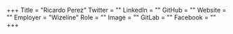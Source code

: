 +++
Title = "Ricardo Perez"
Twitter = ""
LinkedIn = ""
GitHub = ""
Website = ""
Employer = "Wizeline"
Role = ""
Image = ""
GitLab = ""
Facebook = ""
+++

